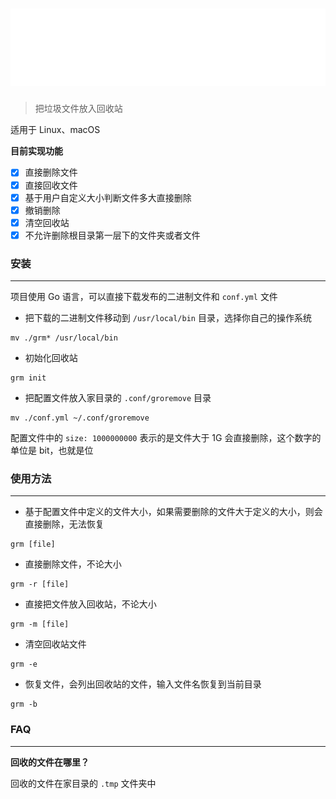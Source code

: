 # ![](picture/logo.svg)

> 把垃圾文件放入回收站

适用于 Linux、macOS

**目前实现功能**

- [x] 直接删除文件
- [x] 直接回收文件
- [x] 基于用户自定义大小判断文件多大直接删除
- [x] 撤销删除
- [x] 清空回收站
- [x] 不允许删除根目录第一层下的文件夹或者文件

### 安装

----

项目使用 Go 语言，可以直接下载发布的二进制文件和 `conf.yml` 文件

* 把下载的二进制文件移动到 `/usr/local/bin` 目录，选择你自己的操作系统

```shell
mv ./grm* /usr/local/bin
```

* 初始化回收站
```shell
grm init
```

* 把配置文件放入家目录的 `.conf/groremove` 目录

```shell
mv ./conf.yml ~/.conf/groremove
```


配置文件中的 `size: 1000000000` 表示的是文件大于 1G 会直接删除，这个数字的单位是 bit，也就是位

### 使用方法

----


* 基于配置文件中定义的文件大小，如果需要删除的文件大于定义的大小，则会直接删除，无法恢复

```shell
grm [file]
```

* 直接删除文件，不论大小

```shell
grm -r [file]
```

* 直接把文件放入回收站，不论大小

```shell
grm -m [file]
```

* 清空回收站文件

```shell
grm -e
```

* 恢复文件，会列出回收站的文件，输入文件名恢复到当前目录

```shell
grm -b
```

### FAQ

----

**回收的文件在哪里？**

回收的文件在家目录的 `.tmp` 文件夹中


